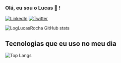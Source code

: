 ### Olá, eu sou o Lucas 👋 !
[![LinkedIn](https://img.shields.io/badge/LinkedIn-0077B5?style=for-the-badge&logo=linkedin&logoColor=white)](https://www.linkedin.com/in/lucas-rocha-dos-santos-3baa8120b/) [![Twitter](https://img.shields.io/badge/Twitter-1DA1F2?style=for-the-badge&logo=twitter&logoColor=white)](https://twitter.com/MrLucasRocha) 

![LogLucasRocha GitHub stats](https://github-readme-stats.vercel.app/api?username=LogLucasRocha&show_icons=true&theme=radical)

## Tecnologias que eu uso no meu dia
![Top Langs](https://github-readme-stats.vercel.app/api/top-langs/?username=aLogLucasRocha&hide_progress=true)
